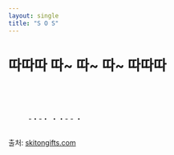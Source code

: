 ```yaml
---
layout: single
title: "S O S"
---
```


# 따따따 따~ 따~ 따~ 따따따

<br>

<figure style="width: 400px; float: left; margin-right: 20px;">
  <img src="https://Yoon79.github.io/assets/images/morsecode.jpeg" alt="">
</figure>

<figure style="width: 300px; float: left; margin-right: 20px;">
  <img src="https://Yoon79.github.io/assets/images/coffeecat.jpg" alt="">
  <figcaption>-・-・ ・・- - ・</figcaption>
</figure>

<br clear="both">

출처: [skitongifts.com](https://skitongifts.com/)
